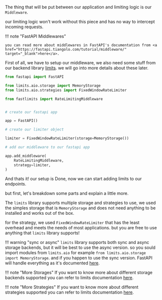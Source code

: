 The thing that will be put between our application and limiting logic is our `Middleware`.


our limiting logic won't work without this piece and has no way to intercept incoming requests.

!!! note "FastAPI Middlewares"

    you can read more about middlewares in FastAPI's documentation from <a href="https://fastapi.tiangolo.com/tutorial/middleware/" target="_blank">here</a>.


First of all, we have to setup our middleware, we also need some stuff from our backend library <a href="https://github.com/alisaifee/limits" target="_blank">limits</a>. we will go into more details about these later.


```py
from fastapi import FastAPI

from limits.aio.storage import MemoryStorage
from limits.aio.strategies import FixedWindowRateLimiter

from fastlimits import RateLimitingMiddleware


# create our fastapi app

app = FastAPI()

# create our limiter object

limiter = FixedWindowRateLimiter(storage=MemoryStorage())

# add our middleware to our fastapi app

app.add_middleware(
    RateLimitingMiddleware,
    strategy=limiter,
)
```

And thats it! our setup is Done, now we can start adding limits to our endpoints.

but first, let's breakdown some parts and explain a little more.


The `limits` library supports multiple storage and strategies to use, we used the simples storage that is `MemoryStorage` and does not need anything to be installed and works out of the box.


for the strategy, we used `FixedWindowRateLimiter` that has the least overhead and meets the needs of most applications. but you are free to use anything that `limits` library supports!


!!! warning "sync or async"
    `limits` library supports both sync and async storage backends, but it will be best to use the async version.
    so you sould import modules from `limits.aio` for example `from limits.aio.storage import MemoryStorage`.
    and if you happen to use the sync version. FastAPI will handle everything as it's documented <a href="https://fastapi.tiangolo.com/tutorial/dependencies/#to-async-or-not-to-async" target="_blank">here</a>.



!!! note "More Storages"
    If you want to know more about different storage backends supported you can refer to limits documentation <a href="https://limits.readthedocs.io/en/latest/storage.html" target="_blank">here</a>.



!!! note "More Strategies"
    If you want to know more about different strategies supported you can refer to limits documentation <a href="https://limits.readthedocs.io/en/latest/strategies.html" target="_blank">here</a>.